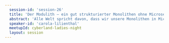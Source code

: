 ```yaml
---
  session-id: 'session-26'
  title: 'Der Modulith – ein gut strukturierter Monolithen ohne Microservices'
  abstract: 'Alle Welt spricht davon, dass wir unsere Monolithen in Microservices zerlegen müssen. Aber stimmt das wirklich? Immer wieder treffe ich Teams, die mit ihrem Monolithen gut klarkommen und sich gegen Nachfragen Ihres Managements verteidigen müssen, warum sie nicht auf Microservices setzen. Dabei haben Microservices nicht nur Vorteile, sondern bringen Ihre eigenen Schwierigkeiten mit sich. In diesem Vortrag erfahren Sie, wie Sie Ihren Monolithen strukturieren können und wann eine Zerlegung in Microservices sinnvoll werden könnte.'
  speaker-id: 'carola-lilienthal'
  meetupId: cyberland-ladies-night
  layout: session
---
```


